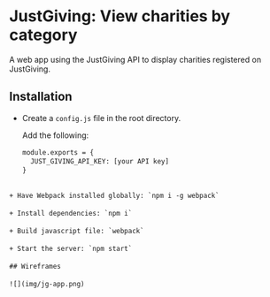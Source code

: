 # JustGiving: View charities by category

A web app using the JustGiving API to display charities registered on JustGiving.

## Installation

+ Create a `config.js` file in the root directory.

  Add the following:
  ```
  module.exports = {
    JUST_GIVING_API_KEY: [your API key]
  }
```

+ Have Webpack installed globally: `npm i -g webpack`

+ Install dependencies: `npm i`

+ Build javascript file: `webpack`

+ Start the server: `npm start`

## Wireframes

![](img/jg-app.png)
